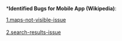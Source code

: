
***Identified Bugs for Mobile App (Wikipedia)**:

[1.maps-not-visible-issue](./bugs/1.maps-nearby-not-working-issue.md)<br /><br />
[2.search-results-issue](./bugs/2.search-results-issue.md)<br /><br />
